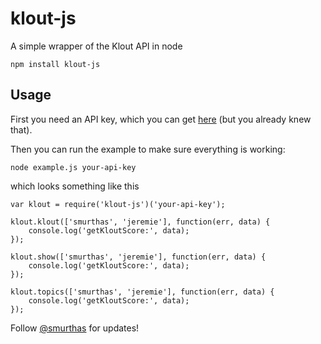 # klout-js

A simple wrapper of the Klout API in node

    npm install klout-js

## Usage

First you need an API key, which you can get [here](http://developer.klout.com/) (but you already knew that).

Then you can run the example to make sure everything is working:

    node example.js your-api-key

which looks something like this

    var klout = require('klout-js')('your-api-key');

    klout.klout(['smurthas', 'jeremie'], function(err, data) {
        console.log('getKloutScore:', data);
    });

    klout.show(['smurthas', 'jeremie'], function(err, data) {
        console.log('getKloutScore:', data);
    });

    klout.topics(['smurthas', 'jeremie'], function(err, data) {
        console.log('getKloutScore:', data);
    });
    
Follow [@smurthas](http://twitter.com/smurthas) for updates!